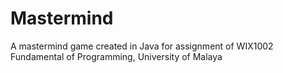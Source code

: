 # Mastermind
A mastermind game created in Java for assignment of WIX1002 Fundamental of Programming, University of Malaya

